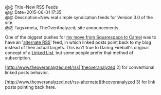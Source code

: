@@ Title=New RSS Feeds  
@@ Date=2015-06-01 17:35  
@@ Description=New real simple syndication feeds for Version 3.0 of the site.  
@@ Tags=meta, TheOverAnalyzed, site announcements  

One of the biggest pushes for [my move from Squarespace to Camel][theoveranalyzed] was to have an '[alternate RSS][alt]' feed, in which linked posts point back to my blog instead of their actual targets. This isn't true to Daring Fireball's original concept of a [Linked List][ll], but some people prefer that method of subscription.

[http://www.theoveranalyzed.net/rss][theoveranalyzed 2] for conventional linked posts behavior.

[http://www.theoveranalyzed.net/rss-alternate][theoveranalyzed 3] for link posts pointing back here.

[alt]: https://github.com/cliss/camel#design-goals
[ll]: http://daringfireball.net/2004/06/linked_list
[theoveranalyzed]: http://www.theoveranalyzed.net/2015/6/1/theoveranalyzed-30
[theoveranalyzed 2]: http://www.theoveranalyzed.net/rss
[theoveranalyzed 3]: http://www.theoveranalyzed.net/rss-alternate